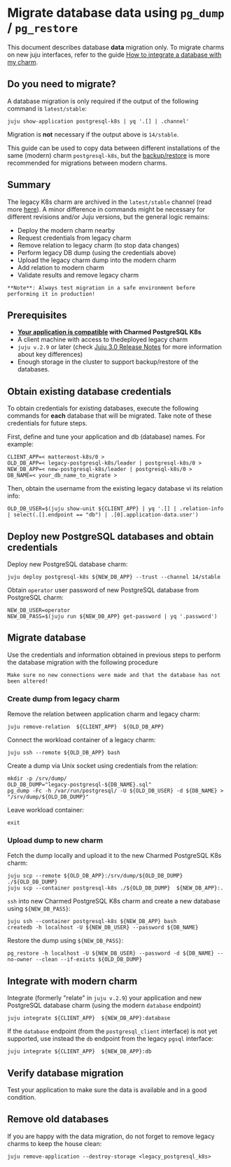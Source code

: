 


# Migrate database data using `pg_dump` / `pg_restore`

This document describes database **data** migration only. To migrate charms on new juju interfaces, refer to the guide [How to integrate a database with my charm](/how-to/development/integrate-with-your-charm). 

## Do you need to migrate?

A database migration is only required if the output of the following command is `latest/stable`:

```text
juju show-application postgresql-k8s | yq '.[] | .channel'
```
Migration is **not** necessary if the output above is `14/stable`.

This guide can be used to copy data between different installations of the same (modern) charm `postgresql-k8s`, but the [backup/restore](/how-to/development/migrate-data-via-backup-restore) is more recommended for migrations between modern charms.

## Summary

The legacy K8s charm are archived in the `latest/stable` channel (read more [here](/explanation/legacy-charm)).
A minor difference in commands might be necessary for different revisions and/or Juju versions, but the general logic remains:

* Deploy the modern charm nearby
* Request credentials from legacy charm
* Remove relation to legacy charm (to stop data changes)
* Perform legacy DB dump (using the credentials above)
* Upload the legacy charm dump into the modern charm
* Add relation to modern charm
* Validate results and remove legacy charm

```{note}
**Note**: Always test migration in a safe environment before performing it in production!
```

## Prerequisites
-  **[Your application is compatible](/explanation/legacy-charm) with Charmed PostgreSQL K8s** 
- A client machine with access to thedeployed legacy charm
- `juju v.2.9` or later  (check [Juju 3.0 Release Notes](https://juju.is/docs/juju/roadmap#juju-3-0-0---22-oct-2022) for more information about key differences)
- Enough storage in the cluster to support backup/restore of the databases.

## Obtain existing database credentials

To obtain credentials for existing databases, execute the following commands for **each** database that will be migrated. Take note of these credentials for future steps.

First, define and tune your application and db (database) names. For example:
```text
CLIENT_APP=< mattermost-k8s/0 >
OLD_DB_APP=< legacy-postgresql-k8s/leader | postgresql-k8s/0 >
NEW_DB_APP=< new-postgresql-k8s/leader | postgresql-k8s/0 >
DB_NAME=< your_db_name_to_migrate >
```
Then, obtain the username from the existing legacy database vi its relation info:
```text
OLD_DB_USER=$(juju show-unit ${CLIENT_APP} | yq '.[] | .relation-info | select(.[].endpoint == "db") | .[0].application-data.user')
```

## Deploy new PostgreSQL databases and obtain credentials
Deploy new PostgreSQL database charm:
```text
juju deploy postgresql-k8s ${NEW_DB_APP} --trust --channel 14/stable
```
Obtain `operator` user password of new PostgreSQL database from PostgreSQL charm:
```text
NEW_DB_USER=operator
NEW_DB_PASS=$(juju run ${NEW_DB_APP} get-password | yq '.password')
```

## Migrate database

Use the credentials and information obtained in previous steps to perform the database migration with the following procedure

```{note}
Make sure no new connections were made and that the database has not been altered!
```

### Create dump from legacy charm
Remove the relation between application charm and legacy charm:
```text
juju remove-relation  ${CLIENT_APP}  ${OLD_DB_APP}
```
Connect the workload container of a legacy charm:
```text
juju ssh --remote ${OLD_DB_APP} bash
```
Create a dump via Unix socket using credentials from the relation:
```text
mkdir -p /srv/dump/
OLD_DB_DUMP="legacy-postgresql-${DB_NAME}.sql"
pg_dump -Fc -h /var/run/postgresql/ -U ${OLD_DB_USER} -d ${DB_NAME} > "/srv/dump/${OLD_DB_DUMP}"
```
Leave workload container:
```text
exit
```
### Upload dump to new charm
Fetch the dump locally and upload it to the new Charmed PostgreSQL K8s charm:
```text
juju scp --remote ${OLD_DB_APP}:/srv/dump/${OLD_DB_DUMP}  ./${OLD_DB_DUMP}
juju scp --container postgresql-k8s ./${OLD_DB_DUMP}  ${NEW_DB_APP}:.
```
`ssh` into new Charmed PostgreSQL K8s charm and create a new database using `${NEW_DB_PASS}`:
```text
juju ssh --container postgresql-k8s ${NEW_DB_APP} bash
createdb -h localhost -U ${NEW_DB_USER} --password ${DB_NAME}
```
Restore the dump using `${NEW_DB_PASS}`:
```text
pg_restore -h localhost -U ${NEW_DB_USER} --password -d ${DB_NAME} --no-owner --clean --if-exists ${OLD_DB_DUMP}
```

## Integrate with modern charm
Integrate (formerly "relate" in `juju v.2.9`) your application and new PostgreSQL database charm (using the modern `database` endpoint)
```text
juju integrate ${CLIENT_APP}  ${NEW_DB_APP}:database
```
If the `database` endpoint (from the `postgresql_client` interface) is not yet supported, use instead the `db` endpoint from the legacy `pgsql` interface:

```text
juju integrate ${CLIENT_APP}  ${NEW_DB_APP}:db
```

## Verify database migration

Test your application to make sure the data is available and in a good condition.

## Remove old databases

If you are happy with the data migration, do not forget to remove legacy charms to keep the house clean:

```text
juju remove-application --destroy-storage <legacy_postgresql_k8s>
```

